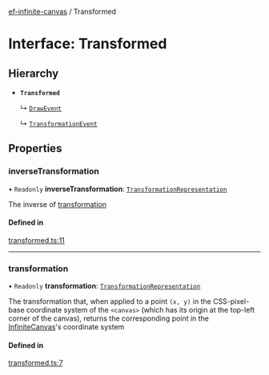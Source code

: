[ef-infinite-canvas](api/README.md) / Transformed

# Interface: Transformed

## Hierarchy

- **`Transformed`**

  ↳ [`DrawEvent`](api/interfaces/DrawEvent.md)

  ↳ [`TransformationEvent`](api/interfaces/TransformationEvent.md)

## Properties

### inverseTransformation

• `Readonly` **inverseTransformation**: [`TransformationRepresentation`](api/interfaces/TransformationRepresentation.md)

The inverse of [transformation](api/interfaces/Transformed.md#transformation)

#### Defined in

[transformed.ts:11](https://github.com/emilefokkema/infinite-canvas/blob/c465771/src/api-surface/transformed.ts#L11)

___

### transformation

• `Readonly` **transformation**: [`TransformationRepresentation`](api/interfaces/TransformationRepresentation.md)

The transformation that, when applied to a point `(x, y)` in the CSS-pixel-base coordinate system of the `<canvas>` (which has its origin at the top-left corner of the canvas), returns the corresponding point in the [InfiniteCanvas](api/interfaces/InfiniteCanvas.md)'s coordinate system

#### Defined in

[transformed.ts:7](https://github.com/emilefokkema/infinite-canvas/blob/c465771/src/api-surface/transformed.ts#L7)
